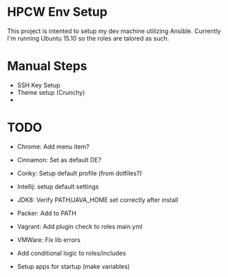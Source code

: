 # HPCW Env Setup
This project is intented to setup my dev machine utilizing Ansible.
Currently I'm running Ubuntu 15.10 so the roles are talored as such.

# Manual Steps
* SSH Key Setup
* Theme setup (Crunchy)
* 

# TODO
* Chrome: Add menu item?
* Cinnamon: Set as default DE?
* Conky: Setup default profile (from dotfiles?)
* Intellij: setup default settings
* JDK8: Verify PATH/JAVA_HOME set correctly after install
* Packer: Add to PATH
* Vagrant: Add plugin check to roles main.yml
* VMWare: Fix lib errors

* Add conditional logic to roles/includes
* Setup apps for startup (make variables)